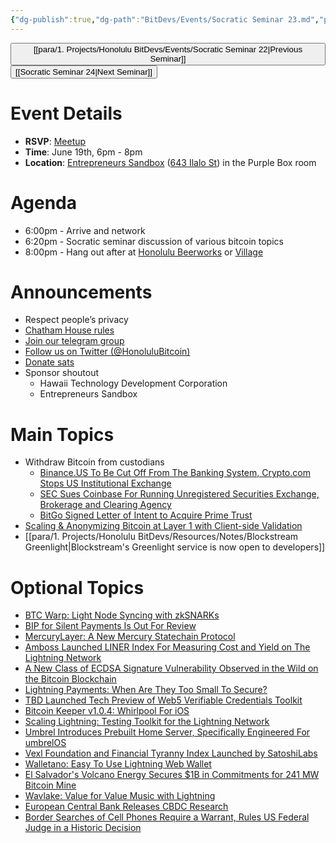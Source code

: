 ```yaml
---
{"dg-publish":true,"dg-path":"BitDevs/Events/Socratic Seminar 23.md","permalink":"/bit-devs/events/socratic-seminar-23/","title":"Socratic Seminar 23","tags":["bitdevs, socratic-22, bitcoin, resource"],"noteIcon":"3","created":"2023-06-06T09:47:20.047-10:00","updated":"2023-06-11T14:08:34.814-10:00"}
---
```




<button class="obsidian-button previous-seminar">[[para/1. Projects/Honolulu BitDevs/Events/Socratic Seminar 22\|Previous Seminar]]</button> <button class="obsidian-button next-seminar">[[Socratic Seminar 24\|Next Seminar]]</button>

# Event Details

- **RSVP**: [Meetup](https://www.meetup.com/honolulu-bitdevs/events/294114765/)
- **Time**: June 19th, 6pm - 8pm
- **Location**: [Entrepreneurs Sandbox](https://sandboxhawaii.org/) ([643 Ilalo St](https://goo.gl/maps/3Zj38htV13iUn4dcA)) in the Purple Box room

# Agenda

- 6:00pm - Arrive and network  
- 6:20pm - Socratic seminar discussion of various bitcoin topics
- 8:00pm - Hang out after at [Honolulu Beerworks](https://www.honolulubeerworks.com/) or [Village](https://www.villagebeerhawaii.com/)

# Announcements

- Respect people’s privacy
- [Chatham House rules](https://www.chathamhouse.org/about-us/chatham-house-rule)
- [Join our telegram group](https://t.me/+Uh9gbHO9EHFkZWJh)
- [Follow us on Twitter (@HonoluluBitcoin)](https://twitter.com/HonoluluBitcoin)
- [Donate sats](https://checkout.opennode.com/p/5dea6b7a-d33c-4fda-b54c-98f092814c7d)
- Sponsor shoutout
	- Hawaii Technology Development Corporation
	- Entrepreneurs Sandbox


# Main Topics

- Withdraw Bitcoin from custodians
	- [Binance.US To Be Cut Off From The Banking System, Crypto.com Stops US Institutional Exchange](https://www.nobsbitcoin.com/binance-us-to-be-cut-off-from-us-banking/)
	- [SEC Sues Coinbase For Running Unregistered Securities Exchange, Brokerage and Clearing Agency](https://www.nobsbitcoin.com/sec-sues-coinbase-for-unregistered-securities/)
	- [BitGo Signed Letter of Intent to Acquire Prime Trust](https://www.nobsbitcoin.com/bitgo-signs-letter-of-intent-to-acquire-prime-trust/)
- [Scaling & Anonymizing Bitcoin at Layer 1 with Client-side Validation](https://www.nobsbitcoin.com/scaling-anonymizing-bitcoin-at-layer-1-with-client-side-validation/)
- [[para/1. Projects/Honolulu BitDevs/Resources/Notes/Blockstream Greenlight\|Blockstream's Greenlight service is now open to developers]]

# Optional Topics

- [BTC Warp: Light Node Syncing with zkSNARKs](https://www.nobsbitcoin.com/btc-warp-zksnarks/)
- [BIP for Silent Payments Is Out For Review](https://www.nobsbitcoin.com/bip-for-silent-payments/)
- [MercuryLayer: A New Mercury Statechain Protocol](https://www.nobsbitcoin.com/mercury-layer-announced/)
- [Amboss Launched LINER Index For Measuring Cost and Yield on The Lightning Network](https://www.nobsbitcoin.com/amboss-unveils-liner-index/)
- [A New Class of ECDSA Signature Vulnerability Observed in the Wild on the Bitcoin Blockchain](https://www.nobsbitcoin.com/the-curious-case-of-the-half-half-bitcoin-ecdsa-nonces/)
- [Lightning Payments: When Are They Too Small To Secure?](https://www.nobsbitcoin.com/lightning-payments-when-are-they-too-small-to-secure/)
- [TBD Launched Tech Preview of Web5 Verifiable Credentials Toolkit](https://www.nobsbitcoin.com/tbd-launched-tech-preview-of-web5-verifiable-credentials-toolkit/)
- [Bitcoin Keeper v1.0.4: Whirlpool For iOS](https://www.nobsbitcoin.com/bitcoin-keeper-v1-0-4/)
- [Scaling Lightning: Testing Toolkit for the Lightning Network](https://www.nobsbitcoin.com/scalinglightning-announced/)
- [Umbrel Introduces Prebuilt Home Server, Specifically Engineered For umbrelOS](https://www.nobsbitcoin.com/umbrel-announces-umbrel-home/)
- [Vexl Foundation and Financial Tyranny Index Launched by SatoshiLabs](https://www.nobsbitcoin.com/vexl-foundation-financial-tyranny-index/)
- [Walletano: Easy To Use Lightning Web Wallet](https://www.nobsbitcoin.com/walletano-lightning-web-wallet/)
- [El Salvador's Volcano Energy Secures $1B in Commitments for 241 MW Bitcoin Mine](https://www.nobsbitcoin.com/el-salvadors-volcano-energy-secures-1b-in-commitments-for-241-mw-bitcoin-mine/)
- [Wavlake: Value for Value Music with Lightning](https://www.nobsbitcoin.com/wavlake-value-for-value-music-with-lightning/)
- [European Central Bank Releases CBDC Research](https://www.nobsbitcoin.com/european-central-bank-releases-cbdc-research/)
- [Border Searches of Cell Phones Require a Warrant, Rules US Federal Judge in a Historic Decision](https://www.nobsbitcoin.com/border-searches-of-cell-phones-require-a-warrant-us-federal-judge/)